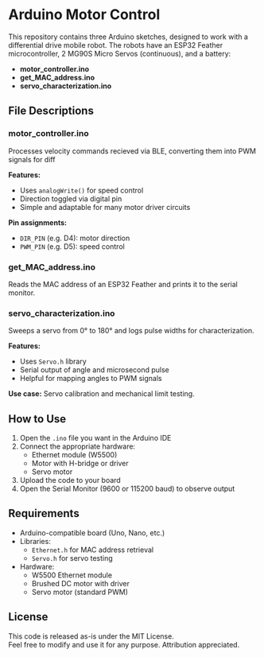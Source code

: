 
# Arduino Motor Control

This repository contains three Arduino sketches, designed to work with a differential drive mobile robot. The robots have an ESP32 Feather microcontroller, 2 MG90S Micro Servos (continuous), and a battery:

- **motor_controller.ino**
- **get_MAC_address.ino**
- **servo_characterization.ino**

## File Descriptions

### motor_controller.ino

Processes velocity commands recieved via BLE, converting them into PWM signals for diff

**Features:**

- Uses `analogWrite()` for speed control  
- Direction toggled via digital pin  
- Simple and adaptable for many motor driver circuits

**Pin assignments:**

- `DIR_PIN` (e.g. D4): motor direction  
- `PWM_PIN` (e.g. D5): speed control

### get_MAC_address.ino

Reads the MAC address of an ESP32 Feather and prints it to the serial monitor.

### servo_characterization.ino

Sweeps a servo from 0° to 180° and logs pulse widths for characterization.

**Features:**

- Uses `Servo.h` library  
- Serial output of angle and microsecond pulse  
- Helpful for mapping angles to PWM signals

**Use case:** Servo calibration and mechanical limit testing.

## How to Use

1. Open the `.ino` file you want in the Arduino IDE  
2. Connect the appropriate hardware:  
   - Ethernet module (W5500)  
   - Motor with H-bridge or driver  
   - Servo motor  
3. Upload the code to your board  
4. Open the Serial Monitor (9600 or 115200 baud) to observe output

## Requirements

- Arduino-compatible board (Uno, Nano, etc.)  
- Libraries:  
  - `Ethernet.h` for MAC address retrieval  
  - `Servo.h` for servo testing  
- Hardware:  
  - W5500 Ethernet module  
  - Brushed DC motor with driver  
  - Servo motor (standard PWM)

## License

This code is released as-is under the MIT License.  
Feel free to modify and use it for any purpose. Attribution appreciated.
